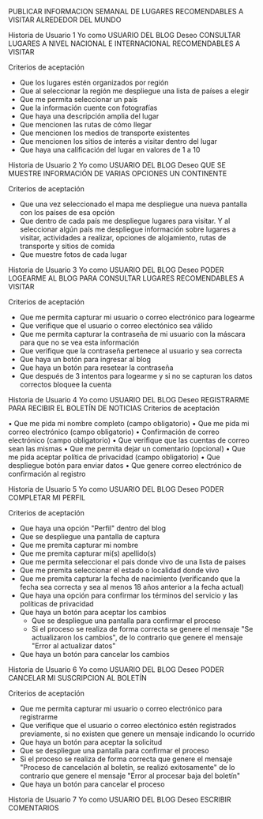 PUBLICAR INFORMACION SEMANAL DE LUGARES RECOMENDABLES A VISITAR ALREDEDOR DEL MUNDO

Historia de Usuario 1
Yo como USUARIO DEL BLOG Deseo CONSULTAR LUGARES A NIVEL NACIONAL E INTERNACIONAL RECOMENDABLES A VISITAR

Criterios de aceptación
* Que los lugares estén organizados por región
* Que al seleccionar la región me despliegue una lista de países a elegir 
* Que me permita seleccionar un país 
* Que la información cuente con fotografías 
* Que haya una descripción amplia del lugar
* Que mencionen las rutas de cómo llegar
* Que mencionen los medios de transporte existentes
* Que mencionen los sitios de interés a visitar dentro del lugar 
* Que haya una calificación del lugar en valores de 1 a 10

Historia de Usuario 2
Yo como USUARIO DEL BLOG Deseo QUE SE MUESTRE INFORMACIÓN DE VARIAS OPCIONES UN CONTINENTE

Criterios de aceptación
* Que una vez seleccionado el mapa me despliegue una nueva pantalla con los países de esa opción 
* Que dentro de cada país me despliegue lugares para visitar. Y al seleccionar algún país me despliegue 
  información sobre lugares a visitar, actividades a realizar, opciones de alojamiento, rutas de transporte y sitios de comida
* Que muestre fotos de cada lugar


Historia de Usuario 3
Yo como USUARIO DEL BLOG Deseo PODER LOGEARME AL BLOG PARA CONSULTAR LUGARES RECOMENDABLES A VISITAR

Criterios de aceptación
* Que me permita capturar mi usuario o correo electrónico para logearme
* Que verifique que el usuario o correo electónico sea válido
* Que me permita capturar la contraseña de mi usuario con la máscara para que no se vea esta información
* Que verifique que la contraseña pertenece al usuario y sea correcta
* Que haya un botón para ingresar al blog
* Que haya un botón para resetear la contraseña
* Que después de 3 intentos para logearme y si no se capturan los datos correctos bloquee la cuenta


Historia de Usuario 4 Yo como USUARIO DEL BLOG Deseo REGISTRARME PARA  RECIBIR EL BOLETÍN DE NOTICIAS 
Criterios de aceptación

•	Que me pida mi nombre completo (campo obligatorio) 
•	Que me pida mi correo electrónico (campo obligatorio)
•	Confirmación de correo electrónico (campo obligatorio)
•	Que verifique que las cuentas de correo sean las mismas 
•	Que me permita dejar un comentario (opcional)
•	Que me pida aceptar política de privacidad (campo obligatorio)
•	Que despliegue botón para enviar datos
•	Que genere correo electrónico de confirmación al registro


Historia de Usuario 5
Yo como USUARIO DEL BLOG Deseo PODER COMPLETAR MI PERFIL   

Criterios de aceptación
* Que haya una opción "Perfil" dentro del blog 
* Que se despliegue una pantalla de captura
* Que me premita capturar mi nombre
* Que me premita capturar mi(s) apellido(s)
* Que me permita seleccionar el pais donde vivo de una lista de paises
* Que me premita seleccionar el estado o localidad donde vivo
* Que me premita capturar la fecha de nacimiento (verificando que la fecha sea correcta y sea al menos 18 años anterior a la fecha actual)
* Que haya una opción para confirmar los términos del servicio y las políticas de privacidad
* Que haya un botón para aceptar los cambios 
   * Que se despliegue una pantalla para confirmar el proceso
   * Si el proceso se realiza de forma correcta se genere el mensaje "Se actualizaron los cambios", 
      de lo contrario que genere el mensaje "Error al actualizar datos"
* Que haya un botón para cancelar los cambios


Historia de Usuario 6
Yo como USUARIO DEL BLOG Deseo PODER CANCELAR MI SUSCRIPCION AL BOLETÍN 

Criterios de aceptación
* Que me permita capturar mi usuario o correo electrónico para registrarme
* Que verifique que el usuario o correo electónico estén registrados previamente, si no existen que genere un mensaje indicando lo ocurrido
* Que haya un botón para aceptar la solicitud
* Que se despliegue una pantalla para confirmar el proceso
* Si el proceso se realiza de forma correcta que genere el mensaje "Proceso de cancelación al boletín, se realizó exitosamente"
   de lo contrario que genere el mensaje "Error al procesar baja del boletín"
* Que haya un botón para cancelar el proceso

Historia de Usuario 7
Yo como USUARIO DEL BLOG Deseo ESCRIBIR COMENTARIOS
